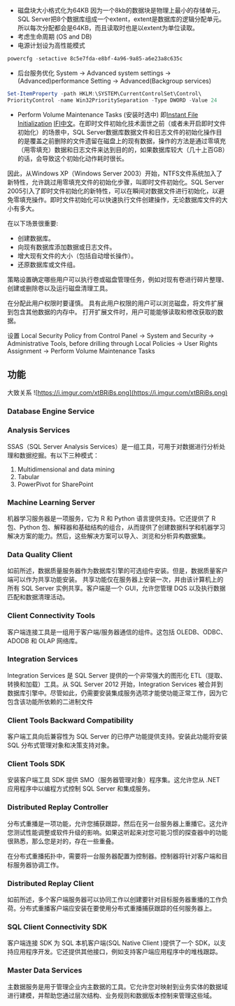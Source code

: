 - 磁盘块大小格式化为64KB
因为一个8kb的数据块是物理上最小的存储单元，SQL Server把8个数据库组成一个extent，extent是数据库的逻辑分配单元。所以每次分配都会是64KB，而且读取时也是以extent为单位读取。
- 考虑生命周期 (OS and DB)
- 电源计划设为高性能模式
```powershell
powercfg -setactive 8c5e7fda-e8bf-4a96-9a85-a6e23a8c635c
```
- 后台服务优化
System -> Advanced system settings -> (Advanced)performance Setting -> Advanced(Backgroup services)

```powershell
Set-ItemProperty -path HKLM:\SYSTEM\CurrentControlSet\Control\
PriorityControl -name Win32PrioritySeparation -Type DWORD -Value 24
```
- Perform Volume Maintenance Tasks (安装时选中)
即[Instant File Initialization](https://docs.microsoft.com/zh-cn/sql/relational-databases/databases/database-instant-file-initialization?view=sql-server-ver15) 
[IFI中文](http://mysql.taobao.org/monthly/2019/08/06/)。在即时文件初始化技术面世之前（或者未开启即时文件初始化）的场景中，SQL Server数据库数据文件和日志文件的初始化操作目的是覆盖之前删除的文件遗留在磁盘上的现有数据，操作的方法是通过零填充（用零填充）数据和日志文件来达到目的的，如果数据库较大（几十上百GB）的话，会导致这个初始化动作耗时很长。

因此，从Windows XP（Windows Server 2003）开始，NTFS文件系统加入了新特性，允许跳过用零填充文件的初始化步骤，叫即时文件初始化。SQL Server 2005引入了即时文件初始化的新特性，可以在瞬间对数据文件进行初始化，以避免零填充操作。即时文件初始化可以快速执行文件创建操作，无论数据库文件的大小有多大。

在以下场景很重要:

- 创建数据库。
- 向现有数据库添加数据或日志文件。
- 增大现有文件的大小（包括自动增长操作）。
- 还原数据库或文件组。


策略设置确定哪些用户可以执行卷或磁盘管理任务，例如对现有卷进行碎片整理、创建或删除卷以及运行磁盘清理工具。

在分配此用户权限时要谨慎。 具有此用户权限的用户可以浏览磁盘，将文件扩展到包含其他数据的内存中。 打开扩展文件时，用户可能能够读取和修改获取的数据。

设置
Local Security Policy from Control Panel -> System and Security -> Administrative Tools, before drilling through
Local Policies -> User Rights Assignment -> Perform Volume Maintenance Tasks

## 功能
大致关系
![https://i.imgur.com/xtBRiBs.png](https://i.imgur.com/xtBRiBs.png)
### Database Engine Service
### Analysis Services
  
SSAS（SQL Server Analysis Services）是一组工具，可用于对数据进行分析处理和数据挖掘。有以下三种模式：

1. Multidimensional and data mining
2. Tabular
3. PowerPivot for SharePoint

### Machine Learning Server

机器学习服务器是一项服务，它为 R 和 Python 语言提供支持。它还提供了 R 包、Python 包、解释器和基础结构的组合，从而提供了创建数据科学和机器学习解决方案的能力。然后，这些解决方案可以导入、浏览和分析异构数据集。

### Data Quality Client

如前所述，数据质量服务器作为数据库引擎的可选组件安装。但是，数据质量客户端可以作为共享功能安装。 共享功能仅在服务器上安装一次，并由该计算机上的所有 SQL Server 实例共享。客户端是一个 GUI，允许您管理 DQS 以及执行数据匹配和数据清理活动。

### Client Connectivity Tools

客户端连接工具是一组用于客户端/服务器通信的组件。这包括 OLEDB、ODBC、ADODB 和 OLAP 网络库。

### Integration Services

Integration Services 是 SQL Server 提供的一个非常强大的图形化 ETL（提取、转换和加载）工具。从 SQL Server 2012 开始，Integration Services 被合并到数据库引擎中。尽管如此，仍需要安装集成服务选项才能使功能正常工作，因为它包含该功能所依赖的二进制文件

### Client Tools Backward Compatibility

客户端工具向后兼容性为 SQL Server 的已停产功能提供支持。安装此功能将安装 SQL 分布式管理对象和决策支持对象。

### Client Tools SDK

安装客户端工具 SDK 提供 SMO（服务器管理对象）程序集。这允许您从 .NET 应用程序中以编程方式控制 SQL Server 和集成服务。

### Distributed Replay Controller

分布式重播是一项功能，允许您捕获跟踪，然后在另一台服务器上重播它。这允许您测试性能调整或软件升级的影响。如果这听起来对您可能习惯的探查器中的功能很熟悉，那么您是对的，存在一些重叠。

在分布式重播拓扑中，需要将一台服务器配置为控制器。控制器将针对客户端和目标服务器协调工作。

### Distributed Replay Client

如前所述，多个客户端服务器可以协同工作以创建要针对目标服务器重播的工作负荷。分布式重播客户端应安装在要使用分布式重播捕获跟踪的任何服务器上。

### SQL Client Connectivity SDK

客户端连接 SDK 为 SQL 本机客户端(SQL Native Client )提供了一个 SDK，以支持应用程序开发。它还提供其他接口，例如支持客户端应用程序中的堆栈跟踪。

### Master Data Services

主数据服务是用于管理企业内主数据的工具。它允许您对映射到业务实体的数据域进行建模，并帮助您通过层次结构、业务规则和数据版本控制来管理这些域。
